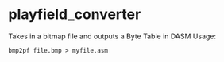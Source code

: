 # playfield_converter

Takes in a bitmap file and outputs a Byte Table in DASM
Usage:

```
bmp2pf file.bmp > myfile.asm
```
